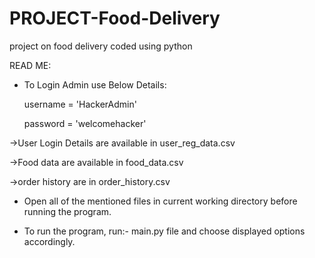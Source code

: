 # PROJECT-Food-Delivery
project on food delivery coded using python
  
  READ ME:
  
  * To Login Admin use Below Details:
  
     username = 'HackerAdmin'
     
     password = 'welcomehacker'

->User Login Details are available in user_reg_data.csv

->Food data are available in food_data.csv

->order history are in order_history.csv

* Open all of the mentioned files in current working directory before running the program.

* To run the program, run:- main.py file and choose displayed options accordingly.
  
